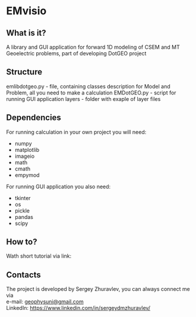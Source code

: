# EMvisio
## What is it?
A library and GUI application for forward 1D modeling of CSEM and MT Geoelectric problems, part of developing DotGEO project
## Structure

emlibdotgeo.py - file, containing classes description for Model and Problem, all you need to make a calculation
EMDotGEO.py - script for running GUI application
layers - folder with exaple of layer files

## Dependencies
For running calculation in your own project you will need:
- numpy 
- matplotlib
- imageio
- math
- cmath
- empymod

For running GUI application you also need:
- tkinter
- os
- pickle
- pandas
- scipy
## How to?
Wath short tutorial via link:  

## Contacts
The project is developed by Sergey Zhuravlev, you can always connect me via  
e-mail: geophysuni@gmail.com  
LinkedIn: https://www.linkedin.com/in/sergeydmzhuravlev/
